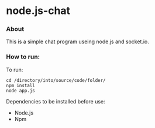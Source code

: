 # node.js-chat

### About
This is a simple chat program useing node.js and socket.io.
### How to run:
To run:
```
cd /directory/into/source/code/folder/
npm install
node app.js
```
Dependencies to be installed before use:
- Node.js
- Npm
